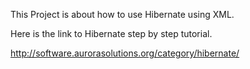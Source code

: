 
This Project is about how to use Hibernate using XML.


Here is the link to Hibernate step by step tutorial.

http://software.aurorasolutions.org/category/hibernate/
